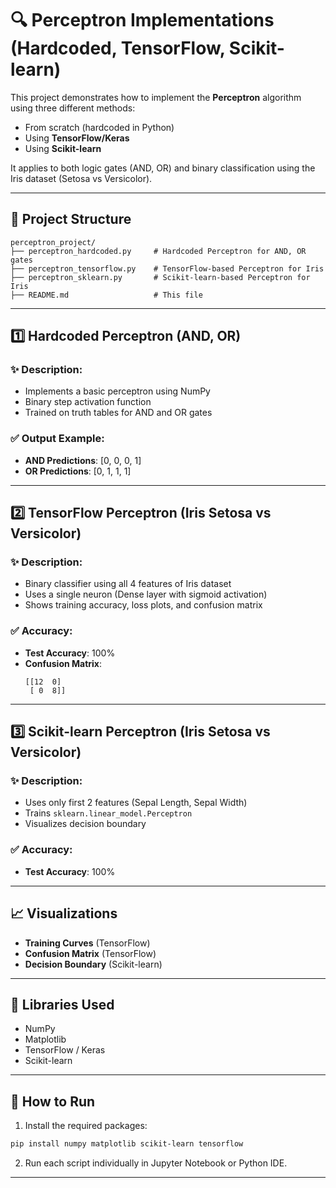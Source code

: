 
# 🔍 Perceptron Implementations (Hardcoded, TensorFlow, Scikit-learn)

This project demonstrates how to implement the **Perceptron** algorithm using three different methods:
- From scratch (hardcoded in Python)
- Using **TensorFlow/Keras**
- Using **Scikit-learn**

It applies to both logic gates (AND, OR) and binary classification using the Iris dataset (Setosa vs Versicolor).

---

## 📁 Project Structure

```
perceptron_project/
├── perceptron_hardcoded.py     # Hardcoded Perceptron for AND, OR gates
├── perceptron_tensorflow.py    # TensorFlow-based Perceptron for Iris
├── perceptron_sklearn.py       # Scikit-learn-based Perceptron for Iris
├── README.md                   # This file
```

---

## 1️⃣ Hardcoded Perceptron (AND, OR)

### ✨ Description:
- Implements a basic perceptron using NumPy
- Binary step activation function
- Trained on truth tables for AND and OR gates

### ✅ Output Example:
- **AND Predictions**: [0, 0, 0, 1]
- **OR Predictions**: [0, 1, 1, 1]

---

## 2️⃣ TensorFlow Perceptron (Iris Setosa vs Versicolor)

### ✨ Description:
- Binary classifier using all 4 features of Iris dataset
- Uses a single neuron (Dense layer with sigmoid activation)
- Shows training accuracy, loss plots, and confusion matrix

### ✅ Accuracy:
- **Test Accuracy**: 100%
- **Confusion Matrix**:
  ```
  [[12  0]
   [ 0  8]]
  ```

---

## 3️⃣ Scikit-learn Perceptron (Iris Setosa vs Versicolor)

### ✨ Description:
- Uses only first 2 features (Sepal Length, Sepal Width)
- Trains `sklearn.linear_model.Perceptron`
- Visualizes decision boundary

### ✅ Accuracy:
- **Test Accuracy**: 100%

---

## 📈 Visualizations

- **Training Curves** (TensorFlow)
- **Confusion Matrix** (TensorFlow)
- **Decision Boundary** (Scikit-learn)

---

## 🔧 Libraries Used

- NumPy
- Matplotlib
- TensorFlow / Keras
- Scikit-learn

---

## 🚀 How to Run

1. Install the required packages:
```bash
pip install numpy matplotlib scikit-learn tensorflow
```

2. Run each script individually in Jupyter Notebook or Python IDE.

---
